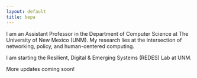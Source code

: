 ```yaml
---
layout: default
title: bepa
---
```


<!-- # Heading -->

I am an Assistant Professor in the Department of Computer Science at The University of New Mexico (UNM). My research lies at the intersection of networking, policy, and human-centered computing.

I am starting the Resilient, Digital & Emerging Systems (REDES) Lab at UNM.

More updates coming soon!